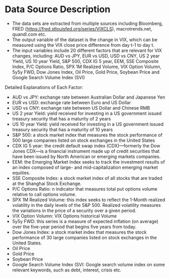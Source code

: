 # Data Source Description

- The data sets are extracted from multiple sources including Bloomberg, FRED (https://fred.stlouisfed.org/series/VIXCLS), 
macrotrends.net, quandl.com etc.
- The output variable of the dataset is the change in VIX, which can be measured using the VIX close price difference from
day t-1 to day t.
- The input variables include 20 different factors that are relevant for VIX changes, including: AUD vs JPY, EUR vs USD, 
USD vs CNY, US 2 year Yield, US 10 year Yield, S&P 500, CDX IG 5 year, EEM, SSE Composite Index, P/C Options Ratio, 
SPX 1M Realized Volume, VIX Option Volumn, 5y5y FWD, Dow Jones Index, Oil Price, 
Gold Price, Soybean Price and Google Search Volume Index (SVI)

Detailed Explanations of Each Factor:
- AUD vs JPY: exchange rate between Australian Dollar and Japanese Yen
- EUR vs USD: exchange rate between Euro and US Dollar
- USD vs CNY: exchange rate between US Dollar and Chinese RMB
- US 2 year Yield: yield received for investing in a US government issued treasury security that has a maturity of 2 years
- US 10 year Yield: yield received for investing in a US government issued treasury security that has a maturity of 10 years
- S&P 500: a stock market index that measures the stock performance of 500 large companies listed on stock exchanges in the United States
- CDX IG 5 year: the credit default swap index (CDX)—formerly the Dow Jones CDX—is a financial instrument made up of credit securities 
that have been issued by North American or emerging markets companies.
- EEM: the Emerging Market Index seeks to track the investment results of an index composed of large- and mid-capitalization
emerging market equities.
- SSE Composite Index: a stock market index of all stocks that are traded at the Shanghai Stock Exchange. 
- P/C Options Ratio: n indicator that measures total put options volume relative to call options volume.
- SPX 1M Realized Volume: this index seeks to reflect the 1-Month realized volatility in the daily levels of the S&P 500. 
Realized volatility measures the variations in the price of a security over a given period.
- VIX Option Volumn: VIX Options historical Volume
- 5y5y FWD: this series is a measure of expected inflation (on average) over the five-year period that begins five years from today.
- Dow Jones Index: a stock market index that measures the stock performance of 30 large companies listed on stock exchanges in the United States.
- Oil Price
- Gold Price
- Soybean Price
- Google Search Volume Index (SVI: Google search volume index on some relevant keywords, such as debt, interest, crisis etc.


